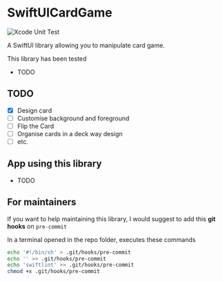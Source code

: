 # SwiftUICardGame

![Xcode Unit Test](https://github.com/renaudjenny/swift-ui-card-game/workflows/Xcode%20Unit%20Test/badge.svg)

A SwiftUI library allowing you to manipulate card game.

This library has been tested
* TODO

## TODO

- [X] Design card
- [ ] Customise background and foreground
- [ ] Flip the Card
- [ ] Organise cards in a deck way design
- [ ] etc.

## App using this library

* TODO

## For maintainers

If you want to help maintaining this library, I would suggest to add this **git hooks** on `pre-commit`

In a terminal opened in the repo folder, executes these commands

```bash
echo '#!/bin/sh' > .git/hooks/pre-commit
echo '' >> .git/hooks/pre-commit
echo 'swiftlint' >> .git/hooks/pre-commit
chmod +x .git/hooks/pre-commit
```
